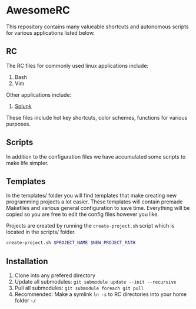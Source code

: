 AwesomeRC
=========

This repository contains many valueable shortcuts and autonomous scripts for various applications listed below.

RC
---
The RC files for commonly used linux applications include:

1. Bash
2. Vim

Other applications include:

1. [Splunk](http://splunk.com)

These files include hot key shortcuts, color schemes, functions for various purposes.

Scripts
-------

In addition to the configuration files we have accumulated some scripts to make life simpler.

Templates
---------
In the templates/ folder you will find templates that make creating new programming projects a lot easier.  These templates will contain premade Makefiles and various general configuration to save time.  Everything will be copied so you are free to edit the config files however you like.

Projects are created by running the `create-project.sh` script which is located in the scripts/ folder.
```sh
create-project.sh $PROJECT_NAME $NEW_PROJECT_PATH
```

Installation
------------

1. Clone into any prefered directory
2. Update all submodules: `git submodule update --init --recursive`
3. Pull all submodules: `git submodule foreach git pull`
4. Recommended: Make a symlink `ln -s` to RC directories into your home folder `~/`
